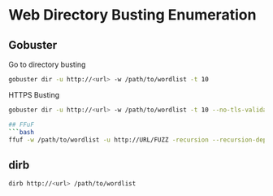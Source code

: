 # Web Directory Busting Enumeration

## Gobuster
Go to directory busting
```bash
gobuster dir -u http://<url> -w /path/to/wordlist -t 10
```
HTTPS Busting
```bash
gobuster dir -u http://<url> -w /path/to/wordlist -t 10 --no-tls-validation

## FFuF
```bash
ffuf -w /path/to/wordlist -u http://URL/FUZZ -recursion --recursion-depth 2
```

## dirb
```bash
dirb http://<url> /path/to/wordlist
```
